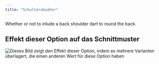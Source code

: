 ```yaml
---
title: "Schulterabnäher"
---
```


Whether or not to inlude a back shoulder dart to round the back.

## Effekt dieser Option auf das Schnittmuster

![Dieses Bild zeigt den Effekt dieser Option, indem es mehrere Varianten überlagert, die einen anderen Wert für diese Option haben](breanna_shoulderdart_sample.svg "Effekt dieser Option auf das Schnittmuster")
